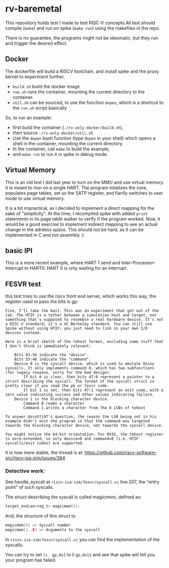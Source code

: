 # rv-baremetal

This repository holds test I made to test RISC-V concepts.All test should
compile (`make`) and run on spike (`make run`) using the makefiles in the repo.

There is no guarantee, the programs might not be ideomatic, but they run and
trigger the desired effect.

## Docker

The dockerfile will build a RISCV toolchain, and install spike and the proxy
kernel to experiment further.

- `build.sh` build the docker image
- `run.sh` runs the container, mounting the current directory to the container.
- `util.sh` can be sourced, to use the function `dopen`, which is a shortcut to
the `run.sh` script basically

So, to run an example:
- first build the container (`./rv-only-docker/build.sh`),
- then source `./rv-only-docker/util.sh`.
- Use the `dopen` bash function (type `dopen` in your shell) which opens a shell
in the container, mounting the current directory.
- In the container, call `make` to build the example,
- and `make run` to run it in spike in debug mode.

## Virtual Memory

This is an old test I did last year to turn on the MMU and use virtual memory.
It is meant to rtun on a single HART. The program intializes the core,
populates page tables, set us the SATP register, and fianlly switches to user
mode to use virtual memory.

It is a bit impractical, as I decided to implement a direct mapping for the sake
of "simplicity". At the time, I recompiled spike with added `print` statements
in its page table walker to verify if the program worked. Now, it would be a
good exercise to implement indirect mapping to see an actual change in the
adrdess space. This should not be hard, as it can be implemented in C and
not assembly :)

## basic IPI

This is a more recent example, where HART 1 send and Inter-Processor-Interrupt
to HART0. HART 0 is only waiting for an interrupt.

## FESVR test

this test tries to use the riscv front end server, which works this way, the
register used to pass the bits is gp:
```
Fine, I'll take the bait. This was an experiment that got out of the lab. The HTIF is a tether between a simulation host and target, not something that's supposed to resemble a real hardware device. It's not a RISC-V standard; it's a UC Berkeley standard. You can still use Spike without using HTIF; you just need to link in your own I/O devices instead.

Here is a brief sketch of the tohost format, excluding some stuff that I don't think is immediately relevant:

    Bits 63:56 indicate the "device".
    Bits 55:48 indicate the "command".
    Device 0 is the syscall device, which is used to emulate Unixy syscalls. It only implements command 0, which has two subfunctions (for legacy reasons, sorry for the bad design):
        If bit 0 is clear, then bits 47:0 represent a pointer to a struct describing the syscall. The format of the syscall struct is pretty clear if you read the pk or fesvr code.
        If bit 1 is set, then bits 47:1 represent an exit code, with a zero value indicating success and other values indicating failure.
    Device 1 is the blocking character device.
        Command 0 reads a character
        Command 1 writes a character from the 8 LSBs of tohost

To answer @scottj97's question, the reason the LSB being set in his example didn't exit the program is that the command was targeted towards the blocking character device, not towards the syscall device.

You might notice the 64-bit orientation. For RV32, the tohost register is zero-extended, so only device=0 and command=0 (i.e. HTIF syscalls/exit codes) are supported.
```
It is now more stable, the thread is at: https://github.com/riscv-software-src/riscv-isa-sim/issues/364

### Detective work:

See handle_syscall at `riscv-isa-sim/fesvr/syscall.cc` line 207, the
"entry point" of such syscalls.

The struct describing the syscall is called magicmem, defined as:
```c
target_endian<reg_t> magicmem[8];
```

And, the structure of this struct is:
```c
magicmem[0] => Syscall number
magicmem[1..8] => Arguments to the syscall
```
In `riscv-isa-sim/fesvr/syscall.cc` you can find the implementation of the
syscalls.


You can try to set `li  gp,0x1` to li  `gp,0x11` and see that spike will tell
you your program has failed.



